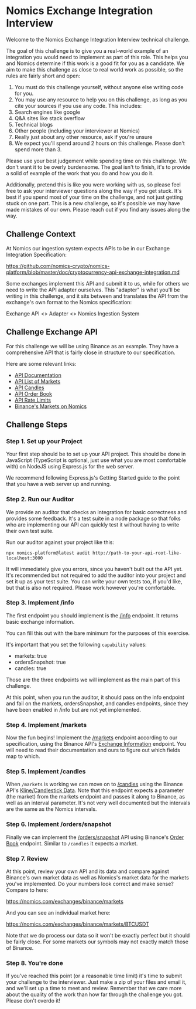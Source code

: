 # Nomics Exchange Integration Interview

Welcome to the Nomics Exchange Integration Interview technical challenge.

The goal of this challenge is to give you a real-world example of an integration you would need to implement as part of this role. This helps you and Nomics determine if this work is a good fit for you as a candidate. We aim to make this challenge as close to real world work as possible, so the rules are fairly short and open:

1. You must do this challenge yourself, without anyone else writing code for you.
2. You may use any resource to help you on this challenge, as long as you cite your sources if you use any code. This includes:
  1. Search engines like google
  2. Q&A sites like stack overflow
  3. Technical blogs
  4. Other people (including your interviewer at Nomics)
  5. Really just about any other resource, ask if you're unsure
3. We expect you'll spend around 2 hours on this challenge. Please don't spend more than 3.

Please use your best judgement while spending time on this challenge. We don't want it to be overly burdensome. The goal isn't to finish, it's to provide a solid of example of the work that you do and how you do it.

Additionally, pretend this is like you were working with us, so please feel free to ask your interviewer questions along the way if you get stuck. It's best if you spend most of your time on the challenge, and not just getting stuck on one part. This is a new challenge, so it's possible we may have made mistakes of our own. Please reach out if you find any issues along the way.

## Challenge Context

At Nomics our ingestion system expects APIs to be in our Exchange Integration Specification:

https://github.com/nomics-crypto/nomics-platform/blob/master/doc/cryptocurrency-api-exchange-integration.md

Some exchanges implement this API and submit it to us, while for others we need to write the API adapter ourselves. This "adapter" is what you'll be writing in this challenge, and it sits between and translates the API from the exchange's own format to the Nomics specification:

Exchange API <> Adapter <> Nomics Ingestion System

## Challenge Exchange API

For this challenge we will be using Binance as an example. They have a comprehensive API that is fairly close in structure to our specification.

Here are some relevant links:

* [API Documentation](https://binance-docs.github.io/apidocs/spot/en/#change-log)
* [API List of Markets](https://binance-docs.github.io/apidocs/spot/en/#exchange-information)
* [API Candles](https://binance-docs.github.io/apidocs/spot/en/#kline-candlestick-data)
* [API Order Book](https://binance-docs.github.io/apidocs/spot/en/#order-book)
* [API Rate Limits](https://binance-docs.github.io/apidocs/spot/en/#limits)
* [Binance's Markets on Nomics](https://nomics.com/exchanges/binance/markets)

## Challenge Steps

### Step 1. Set up your Project

Your first step should be to set up your API project. This should be done in JavaScript (TypeScript is optional, just use what you are most comfortable with) on NodeJS using Express.js for the web server.

We recommend following Express.js's Getting Started guide to the point that you have a web server up and running.

### Step 2. Run our Auditor

We provide an auditor that checks an integration for basic correctness and provides some feedback. It's a test suite in a node package so that folks who are implementing our API can quickly test it without having to write their own test suite.

Run our auditor against your project like this:

```
npx nomics-platform@latest audit http://path-to-your-api-root-like-localhost:3000
```

It will immediately give you errors, since you haven't built out the API yet. It's recommended but not required to add the auditor into your project and set it up as your test suite. You can write your own tests too, if you'd like, but that is also not required. Please work however you're comfortable.

### Step 3. Implement /info

The first endpoint you should implement is the [/info](https://github.com/nomics-crypto/nomics-platform/blob/master/doc/cryptocurrency-api-exchange-integration.md#info---exchange-information---required) endpoint. It returns basic exchange information.

You can fill this out with the bare minimum for the purposes of this exercise.

It's important that you set the following `capability` values:

* markets: true
* ordersSnapshot: true
* candles: true

Those are the three endpoints we will implement as the main part of this challenge.

At this point, when you run the auditor, it should pass on the info endpoint and fail on the markets, ordersSnapshot, and candles endpoints, since they have been enabled in /info but are not yet implemented.

### Step 4. Implement /markets

Now the fun begins! Implement the [/markets](https://github.com/nomics-crypto/nomics-platform/blob/master/doc/cryptocurrency-api-exchange-integration.md#markets---available-markets---required) endpoint according to our specification, using the Binance API's [Exchange Information](https://binance-docs.github.io/apidocs/spot/en/#exchange-information) endpoint. You will need to read their documentation and ours to figure out which fields map to which.

### Step 5. Implement /candles

When `/markets` is working we can move on to [/candles](https://github.com/nomics-crypto/nomics-platform/blob/master/doc/cryptocurrency-api-exchange-integration.md#candles---candles---discouraged) using the Binance API's [Kline/Candlestick Data](https://binance-docs.github.io/apidocs/spot/en/#kline-candlestick-data). Note that this endpoint expects a parameter (the market) from the markets endpoint and passes it along to Binance, as well as an interval parameter. It's not very well documented but the intervals are the same as the Nomics intervals.

### Step 6. Implement /orders/snapshot

Finally we can implement the [/orders/snapshot](https://github.com/nomics-crypto/nomics-platform/blob/master/doc/cryptocurrency-api-exchange-integration.md#orderssnapshot---current-order-book-snapshot---required-for-a-verified-exchanges) API using Binance's [Order Book](https://binance-docs.github.io/apidocs/spot/en/#order-book) endpoint. Similar to `/candles` it expects a market.

### Step 7. Review

At this point, review your own API and its data and compare against Binance's own market data as well as Nomics's market data for the markets you've implemented. Do your numbers look correct and make sense? Compare to here:

https://nomics.com/exchanges/binance/markets

And you can see an individual market here:

https://nomics.com/exchanges/binance/markets/BTCUSDT

Note that we do process our data so it won't be exactly perfect but it should be fairly close. For some markets our symbols may not exactly match those of Binance.

### Step 8. You're done

If you've reached this point (or a reasonable time limit) it's time to submit your challenge to the interviewer. Just make a zip of your files and email it, and we'll set up a time to meet and review. Remember that we care more about the quality of the work than how far through the challenge you got. Please don't overdo it!
